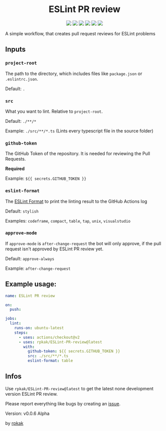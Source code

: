 <h1 align="center">ESLint PR review</h1><p align="center"><a href="https://github.com/rpkak/ESLint-PR-review/actions/workflows/test.yml"><img src="https://github.com/rpkak/ESLint-PR-review/actions/workflows/test.yml/badge.svg"/></a> <a href="https://github.com/rpkak/ESLint-PR-review/issues"><img src="https://img.shields.io/github/issues/rpkak/ESLint-PR-review?style=flat-square"/></a> <a href="https://github.com/rpkak/ESLint-PR-review/pulls"><img src="https://img.shields.io/github/issues-pr/rpkak/ESLint-PR-review?style=flat-square"/></a> <a href="https://github.com/rpkak/ESLint-PR-review/stargazers"><img src="https://img.shields.io/github/stars/rpkak/ESLint-PR-review?style=flat-square"/></a> <a href="https://github.com/marketplace/actions/eslint-pr-review"><img src="https://img.shields.io/github/v/release/rpkak/ESLint-PR-review?style=flat-square"/></a> <a href="https://github.com/marketplace/actions/eslint-pr-review"><img src="https://img.shields.io/github/v/release/rpkak/eslint-pr-review?include_prereleases&label=pre-release&style=flat-square"/></a></p>


A simple workflow, that creates pull request reviews for ESLint problems

## Inputs

### `project-root`

The path to the directory, which includes files like `package.json` or `.eslintrc.json`.

Default: `.`

### `src`

What you want to lint. Relative to `project-root`.

Default: `./**/*`

Example: `./src/**/*.ts` (Lints every typescript file in the source folder)

### `github-token`

The GitHub Token of the repository. It is needed for reviewing the Pull Requests.

**Required**

Example: `${{ secrets.GITHUB_TOKEN }}`

### `eslint-format`

The [ESLint Format](https://eslint.org/docs/user-guide/formatters/) to print the linting result to the GitHub Actions log

Default: `stylish`

Examples: `codeframe`, `compact`, `table`, `tap`, `unix`, `visualstudio`

### `approve-mode`

If `approve-mode` is `after-change-request` the bot will only approve, if the pull request isn't approved by ESLint PR review yet.

Default: `approve-always`

Example: `after-change-request`

## Example usage:
```yaml
name: ESLint PR review

on:
  push:

jobs:
  lint:
    runs-on: ubuntu-latest
    steps:
      - uses: actions/checkout@v2
      - uses: rpkak/ESLint-PR-review@latest
        with:
          github-token: ${{ secrets.GITHUB_TOKEN }}
          src: ./src/**/*.ts
          eslint-format: table
```

## Infos

Use `rpkak/ESLint-PR-review@latest` to get the latest none development version ESLint PR review.

Please report everything like bugs by creating an [issue](https://github.com/rpkak/ESLint-PR-review/issues/new/choose).

Version: v0.0.6 Alpha

by [rpkak](https://github.com/rpkak)
